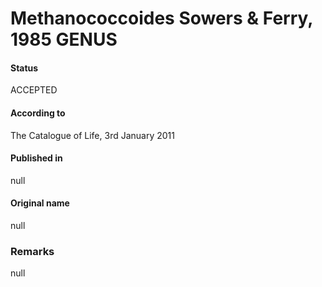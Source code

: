 # Methanococcoides Sowers & Ferry, 1985 GENUS

#### Status
ACCEPTED

#### According to
The Catalogue of Life, 3rd January 2011

#### Published in
null

#### Original name
null

### Remarks
null